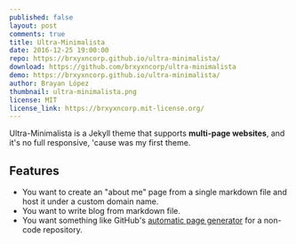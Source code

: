 ```yaml
---
published: false
layout: post
comments: true
title: Ultra-Minimalista
date: 2016-12-25 19:00:00
repo: https://brxyxncorp.github.io/ultra-minimalista/
download: https://github.com/brxyxncorp/ultra-minimalista
demo: https://brxyxncorp.github.io/ultra-minimalista/
author: Brayan López
thumbnail: ultra-minimalista.png
license: MIT
license_link: https://brxyxncorp.mit-license.org/
---
```


Ultra-Minimalista is a Jekyll theme that supports **multi-page websites**, and it's no full responsive, 'cause was my first theme.

## Features

* You want to create an "about me" page from a single markdown file and   host it under a custom domain name.
* You want to write blog from markdown file.
* You want something like GitHub's [automatic page generator](https://pages.github.com/) for a non-code repository.
